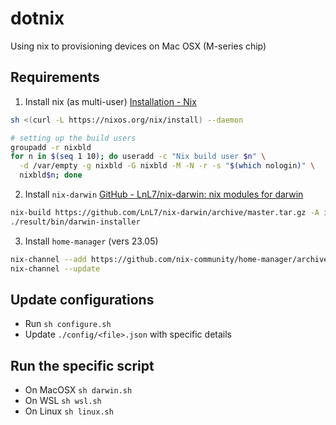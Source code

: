 # dotnix

Using nix to provisioning devices on Mac OSX (M-series chip)

## Requirements
<!-- markdownlint-disable code-fence-style -->
1. Install nix (as multi-user) [Installation - Nix](https://nixos.org/download.html)

  ```sh
  sh <(curl -L https://nixos.org/nix/install) --daemon

  # setting up the build users
  groupadd -r nixbld
  for n in $(seq 1 10); do useradd -c "Nix build user $n" \
    -d /var/empty -g nixbld -G nixbld -M -N -r -s "$(which nologin)" \
    nixbld$n; done
  ```

2. Install `nix-darwin`  [GitHub - LnL7/nix-darwin: nix modules for darwin](https://github.com/LnL7/nix-darwin)

  ```bash
  nix-build https://github.com/LnL7/nix-darwin/archive/master.tar.gz -A installer
  ./result/bin/darwin-installer
  ```

3. Install `home-manager` (vers 23.05)

  ```bash
  nix-channel --add https://github.com/nix-community/home-manager/archive/release-23.05.tar.gz home-manager
  nix-channel --update
  ```

## Update configurations

- Run `sh configure.sh`
- Update `./config/<file>.json` with specific details

## Run the specific script

- On MacOSX `sh darwin.sh`
- On WSL `sh wsl.sh`
- On Linux `sh linux.sh`
